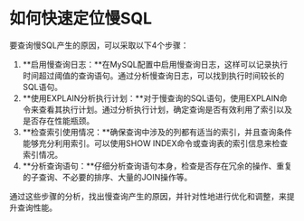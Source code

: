 # 如何快速定位慢SQL

要查询慢SQL产生的原因，可以采取以下4个步骤：

1. **启用慢查询日志：**在MySQL配置中启用慢查询日志，这样可以记录执行时间超过阈值的查询语句。通过分析慢查询日志，可以找到执行时间较长的SQL语句。
2. **使用EXPLAIN分析执行计划：**对于慢查询的SQL语句，使用EXPLAIN命令来查看其执行计划。通过分析执行计划，确定查询是否有效利用了索引以及是否存在性能瓶颈。
3. **检查索引使用情况：**确保查询中涉及的列都有适当的索引，并且查询条件能够充分利用索引。可以使用SHOW INDEX命令或查询表的索引信息来检查索引情况。
4. **分析查询语句：**仔细分析查询语句本身，检查是否存在冗余的操作、重复的子查询、不必要的排序、大量的JOIN操作等。

通过这些步骤的分析，找出慢查询产生的原因，并针对性地进行优化和调整，来提升查询性能。
